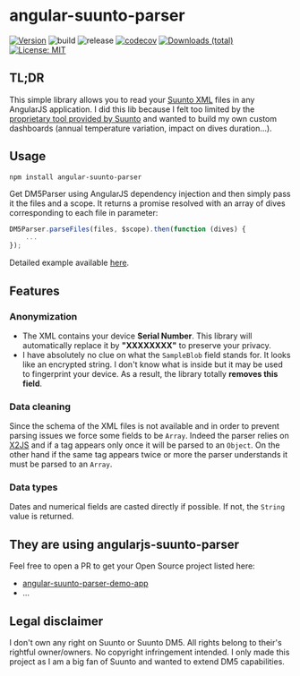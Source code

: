 # angular-suunto-parser

[![Version](https://img.shields.io/npm/v/angular-suunto-parser)](https://www.npmjs.com/package/angular-suunto-parser)
![build](https://github.com/FrequentlyMissedDeadlines/angular-suunto-parser/workflows/build/badge.svg)
![release](https://github.com/FrequentlyMissedDeadlines/angular-suunto-parser/workflows/release/badge.svg)
[![codecov](https://codecov.io/gh/FrequentlyMissedDeadlines/angular-suunto-parser/branch/main/graph/badge.svg?token=6FSKL84WQ8)](https://codecov.io/github/FrequentlyMissedDeadlines/angular-suunto-parser?branch=master)
[![Downloads (total)](https://img.shields.io/npm/dt/angular-suunto-parser)](https://www.npmjs.com/package/angular-suunto-parser)
[![License: MIT](https://img.shields.io/badge/License-MIT-yellow.svg)](https://opensource.org/licenses/MIT)

## TL;DR
This simple library allows you to read your [Suunto XML](https://www.suunto.com/en-us/Support/faq-articles/dm5/how-do-i-import--export-dive-logs-to-dm5/) files in any AngularJS application. I did this lib because I felt too limited by the [proprietary tool provided by Suunto](https://www.suunto.com/en-us/Support/software-support/dm5/) and wanted to build my own custom dashboards (annual temperature variation, impact on dives duration...).

## Usage

```
npm install angular-suunto-parser
```

Get DM5Parser using AngularJS dependency injection and then simply pass it the files and a scope. It returns a promise resolved with an array of dives corresponding to each file in parameter:
```javascript
DM5Parser.parseFiles(files, $scope).then(function (dives) {
    ...
});
```

Detailed example available [here](https://github.com/FrequentlyMissedDeadlines/angular-suunto-parser-demo-app).

## Features
### Anonymization
* The XML contains your device __Serial Number__. This library will automatically replace it by __"XXXXXXXX"__ to preserve your privacy.
* I have absolutely no clue on what the ```SampleBlob``` field stands for. It looks like an encrypted string. I don't know what is inside but it may be used to fingerprint your device. As a result, the library totally __removes this field__.

### Data cleaning
Since the schema of the XML files is not available and in order to prevent parsing issues we force some fields to be ```Array```. Indeed the parser relies on [X2JS](https://github.com/x2js/x2js) and if a tag appears only once it will be parsed to an ```Object```. On the other hand if the same tag appears twice or more the parser understands it must be parsed to an ```Array```.

### Data types
Dates and numerical fields are casted directly if possible. If not, the ```String``` value is returned.

## They are using angularjs-suunto-parser
Feel free to open a PR to get your Open Source project listed here:
* [angular-suunto-parser-demo-app](https://github.com/FrequentlyMissedDeadlines/angular-suunto-parser-demo-app)
* ...

## Legal disclaimer
I don't own any right on Suunto or Suunto DM5. All rights belong to their's rightful owner/owners. No copyright infringement intended. I only made this project as I am a big fan of Suunto and wanted to extend DM5 capabilities.
